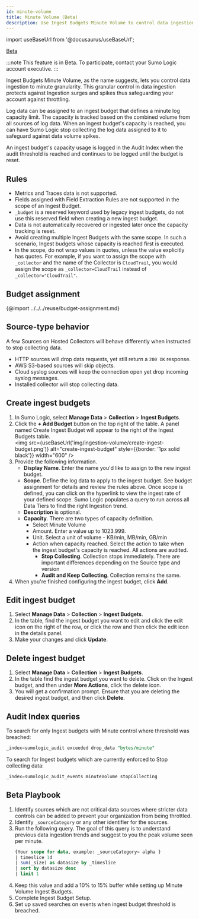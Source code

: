 ```yaml
---
id: minute-volume
title: Minute Volume (Beta)
description: Use Ingest Budgets Minute Volume to control data ingestion to minute granularity.
---
```


import useBaseUrl from '@docusaurus/useBaseUrl';

<!-- IMPORTANT: When this doc goes from Beta to GA, integrate this content with /docs/manage/ingestion-volume/ingest-budgets/index.md, where there's significant overlapping content. -->

<head>
  <meta name="robots" content="noindex" />
</head>

<p><a href="/docs/beta"><span className="beta">Beta</span></a></p>

:::note
This feature is in Beta. To participate, contact your Sumo Logic account executive.
:::

Ingest Budgets Minute Volume, as the name suggests, lets you control data ingestion to minute granularity. This granular control in data ingestion protects against Ingestion surges and spikes thus safeguarding your account against throttling.

Log data can be assigned to an ingest budget that defines a minute log capacity limit. The capacity is tracked based on the combined volume from all sources of log data. When an ingest budget's capacity is reached, you can have Sumo Logic stop collecting the log data assigned to it to safeguard against data volume spikes.

An ingest budget's capacity usage is logged in the Audit Index when the audit threshold is reached and continues to be logged until the budget is reset.

## Rules

* Metrics and Traces data is not supported.
* Fields assigned with Field Extraction Rules are not supported in the scope of an Ingest Budget.
* `_budget` is a reserved keyword used by legacy ingest budgets, do not use this reserved field when creating a new ingest budget.
* Data is not automatically recovered or ingested later once the capacity tracking is reset.
* Avoid creating multiple Ingest Budgets with the same scope. In such a scenario, Ingest budgets whose capacity is reached first is executed.
* In the scope, do not wrap values in quotes, unless the value explicitly has quotes. For example, if you want to assign the scope with `_collector` and the name of the Collector is `CloudTrail`, you would assign the scope as `_collector=CloudTrail` instead of `_collector="CloudTrail"`.


## Budget assignment​

{@import ../../../reuse/budget-assignment.md}

## Source-type behavior​

A few Sources on Hosted Collectors will behave differently when instructed to stop collecting data.

* HTTP sources will drop data requests, yet still return a `200 OK` response.
* AWS S3-based sources will skip objects.
* Cloud syslog sources will keep the connection open yet drop incoming syslog messages.
* Installed collector will stop collecting data.

## Create ingest budgets

1. In Sumo Logic, select **Manage Data** > **Collection** > **Ingest Budgets**.
1. Click the **+ Add Budget** button on the top right of the table. A panel named Create Ingest Budget will appear to the right of the Ingest Budgets table.<br/><img src={useBaseUrl('img/ingestion-volume/create-ingest-budget.png')} alt="create-ingest-budget" style={{border: '1px solid black'}} width="600" />
1. Provide the following information.
   * **Display Name**. Enter the name you'd like to assign to the new ingest budget.
   * **Scope**. Define the log data to apply to the ingest budget. See budget assignment for details and review the rules above. Once scope is defined, you can click on the hyperlink to view the ingest rate of your defined scope. Sumo Logic populates a query to run across all Data Tiers to find the right Ingestion trend.
   * **Description** is optional.
   * **Capacity**. There are two types of capacity definition.
      * Select Minute Volume
      * Amount. Enter a value up to 1023.999.
      * Unit. Select a unit of volume - KB/min, MB/min, GB/min
      * Action when capacity reached. Select the action to take when the ingest budget's capacity is reached. All actions are audited.
         * **Stop Collecting**. Collection stops immediately. There are important differences depending on the Source type and version
         * **Audit and Keep Collecting**. Collection remains the same.
1. When you're finished configuring the ingest budget, click **Add**.

## Edit ingest budget​

1. Select **Manage Data** > **Collection** > **Ingest Budgets**.
1. In the table, find the ingest budget you want to edit and click the edit icon on the right of the row, or click the row and then click the edit icon in the details panel.
1. Make your changes and click **Update**.


## Delete ingest budget​

1. Select **Manage Data** > **Collection** > **Ingest Budgets**.
1. In the table find the ingest budget you want to delete.
Click on the Ingest budget, and then under **More Actions**, click the delete icon.
1. You will get a confirmation prompt. Ensure that you are deleting the desired ingest budget, and then click **Delete**.


## Audit Index queries

To search for only Ingest budgets with Minute control where threshold was breached:

```sql
_index=sumologic_audit exceeded drop_data "bytes/minute"
```

To search for Ingest budgets which are currently enforced to Stop collecting data:

```sql
_index=sumologic_audit_events minuteVolume stopCollecting
```

## Beta Playbook

1. Identify sources which are not critical data sources where stricter data controls can be added to prevent your organization from being throttled.
1. Identify `_sourceCategory` or any other identifier for the sources.
1. Run the following query. The goal of this query is to understand previous data ingestion trends and suggest to you the peak volume seen per minute.
   ```sql
   {Your scope for data, example: _sourceCategory= alpha }
   | timeslice 1d
   | sum(_size) as datasize by _timeslice
   | sort by datasize desc
   | limit 1
   ```
1. Keep this value and add a 10% to 15% buffer while setting up Minute Volume Ingest Budgets.
1. Complete Ingest Budget Setup.
1. Set up saved searches on events when ingest budget threshold is breached.
